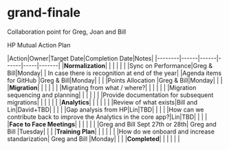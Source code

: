 # grand-finale
Collaboration point for Greg, Joan and Bill

HP Mutual Action Plan

|Action|Owner|Target Date|Completion Date|Notes|
|--------|------|------|------|-----|-------|
|**Normalization**| | | | | |
|Sync on Performance|Greg & Bill|Monday| | In case there is recognition at end of the year|
|Agenda items for GitHub |Greg & Bill|Monday| | |
|Points Allocation |Greg & Bill|Monday| | |
|**Migration**| | | | | |
|Migrating from what / where?| | | | | |
|Migration sequencing and planning| | | | | |
|Provide documentation for subsequent migrations| | | | | |
|**Analytics**| | | | | |
|Review of what exists|Bill and Lin|David+TBD| | | |
|Gap analysis from HP|Lin|TBD| | | |
|How can we contribute back to improve the Analytics in the core app?|Lin|TBD| | | |
|**Face to Face Meetings**| | | | | |
|Greg and Bill Sept 27th or 28th| Greg and Bill |Tuesday| | |
|**Training Plan**| | | | | |
|How do we onboard and increase standarization| Greg and Bill |Monday| | |
|**Completed**| | | | | |
